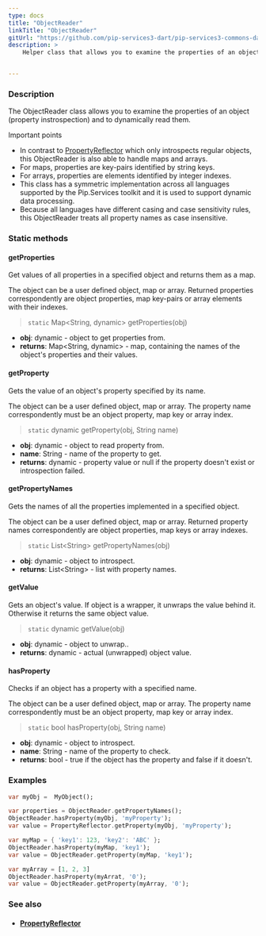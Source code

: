 ```yaml
---
type: docs
title: "ObjectReader"
linkTitle: "ObjectReader"
gitUrl: "https://github.com/pip-services3-dart/pip-services3-commons-dart"
description: >
    Helper class that allows you to examine the properties of an object (property instrospection) and to dynamically read them.


---
```


### Description

The ObjectReader class allows you to examine the properties of an object (property instrospection) and to dynamically read them.

Important points

- In contrast to [PropertyReflector](../property_reflector) which only introspects regular objects, this ObjectReader is also able to handle maps and arrays.
- For maps, properties are key-pairs identified by string keys.
- For arrays, properties are elements identified by integer indexes.
- This class has a symmetric implementation across all languages supported by the Pip.Services toolkit and it is used to support dynamic data processing.
- Because all languages have different casing and case sensitivity rules, this ObjectReader treats all property names as case insensitive.

### Static methods

#### getProperties
Get values of all properties in a specified object
and returns them as a map.

The object can be a user defined object, map or array.
Returned properties correspondently are object properties,
map key-pairs or array elements with their indexes.

> `static` Map\<String, dynamic\> getProperties(obj)

- **obj**: dynamic - object to get properties from.
- **returns**: Map\<String, dynamic\> - map, containing the names of the object's properties and their values.

#### getProperty
Gets the value of an object's property specified by its name.

The object can be a user defined object, map or array.
The property name correspondently must be an object property,
map key or array index.

> `static` dynamic getProperty(obj, String name) 

- **obj**: dynamic - object to read property from.
- **name**: String - name of the property to get.
- **returns**: dynamic - property value or null if  the property doesn't exist or introspection failed.

#### getPropertyNames
Gets the names of all the properties implemented in a specified object.
 
The object can be a user defined object, map or array.
Returned property names correspondently are object properties,
map keys or array indexes.

> `static` List\<String\> getPropertyNames(obj)

- **obj**: dynamic - object to introspect.
- **returns**: List\<String\> - list with property names.

#### getValue
Gets an object's value.
If object is a wrapper, it unwraps the value behind it. 
Otherwise it returns the same object value.

> `static` dynamic getValue(obj)

- **obj**: dynamic - object to unwrap..
- **returns**: dynamic - actual (unwrapped) object value. 

#### hasProperty
Checks if an object has a property with a specified name.

The object can be a user defined object, map or array.
The property name correspondently must be an object property,
map key or array index.

> `static` bool hasProperty(obj, String name)

- **obj**: dynamic - object to introspect.
- **name**: String - name of the property to check.
- **returns**: bool - true if the object has the property and false if it doesn't.

### Examples

```dart
var myObj =  MyObject();

var properties = ObjectReader.getPropertyNames();
ObjectReader.hasProperty(myObj, 'myProperty');
var value = PropertyReflector.getProperty(myObj, 'myProperty');

var myMap = { 'key1': 123, 'key2': 'ABC' };
ObjectReader.hasProperty(myMap, 'key1');
var value = ObjectReader.getProperty(myMap, 'key1');

var myArray = [1, 2, 3]
ObjectReader.hasProperty(myArrat, '0');
var value = ObjectReader.getProperty(myArray, '0');

```

### See also
- #### [PropertyReflector](../property_reflector)

